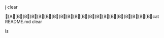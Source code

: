 


j
clear



[A[B[B[B[B[B[B[B[B[B[B[B[B[B[B[B[B[B[B[Bcat README.md
clear






ls


